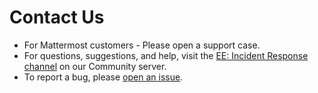 # Contact Us

- For Mattermost customers - Please open a support case.
- For questions, suggestions, and help, visit the [EE: Incident Response channel](https://community.mattermost.com/core/channels/ee-incident-response) on our Community server.
- To report a bug, please [open an issue](https://github.com/mattermost/mattermost-plugin-incident-response/issues).
